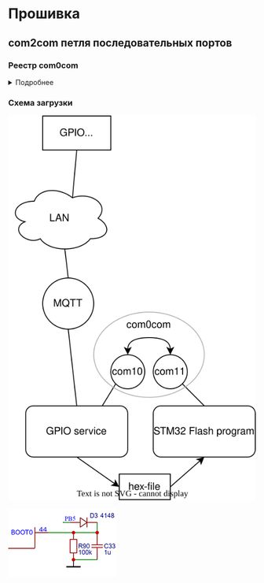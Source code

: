 # Прошивка


## com2com петля последовательных портов

### Реестр com0com

<details><summary>Подробнее</summary>

![](reg_com0com.png)

![](reg_2.png)

</details>



### Схема загрузки

![](service.svg)

![](boot_schematic.png)